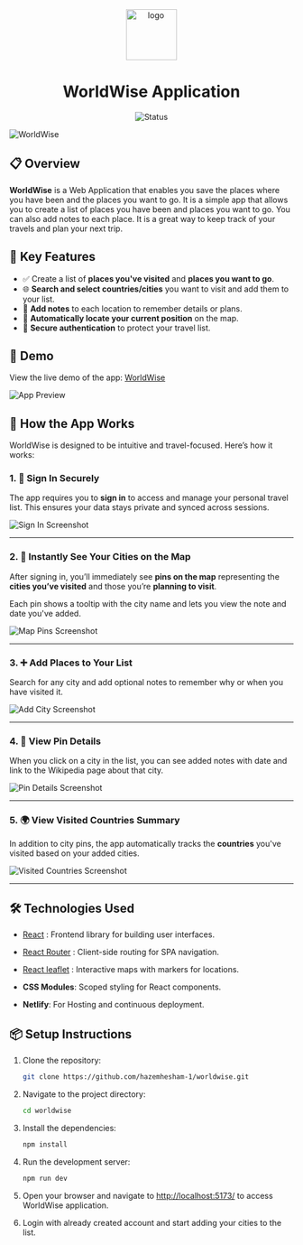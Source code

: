 <div align="center">
   <img src="./src/assets/logo.png" alt="logo" width="90" height="auto">
   <h1>WorldWise Application</h1>
</div>

<div align="center">

   ![Status](https://img.shields.io/badge/Status-Completed-success?style=flat)

</div>

![WorldWise](./public/assets/react-app-homepage.png)


## 📋 Overview

**WorldWise** is a Web Application that enables you save the places where you have been and the places you want to go. It is a simple app that allows you to create a list of places you have been and places you want to go. You can also add notes to each place. It is a great way to keep track of your travels and plan your next trip.


## 🔑 Key Features

- ✅ Create a list of **places you've visited** and **places you want to go**.
- 🌐 **Search and select countries/cities** you want to visit and add them to your list.
- 📝 **Add notes** to each location to remember details or plans.
- 📍 **Automatically locate your current position** on the map.
- 🔐 **Secure authentication** to protect your travel list.


## 🚀 Demo

View the live demo of the app: [WorldWise](https://worldwise-egypt.netlify.app)

![App Preview](./public/assets/react-app-main.png)


## 🧭 How the App Works

WorldWise is designed to be intuitive and travel-focused. Here’s how it works:

### 1. 🔐 Sign In Securely

The app requires you to **sign in** to access and manage your personal travel list. This ensures your data stays private and synced across sessions.

![Sign In Screenshot](./public/assets/react-app-auth.png)

---

### 2. 📍 Instantly See Your Cities on the Map

After signing in, you’ll immediately see **pins on the map** representing the **cities you’ve visited** and those you’re **planning to visit**.

Each pin shows a tooltip with the city name and lets you view the note and date you've added.

![Map Pins Screenshot](./public/assets/react-app-map.png)

---

### 3. ➕ Add Places to Your List

Search for any city and add optional notes to remember why or when you have visited it.

![Add City Screenshot](./public/assets/react-app-add-city.png)

---

### 4. 📝 View Pin Details

When you click on a city in the list, you can see added notes with date and link to the Wikipedia page about that city.

![Pin Details Screenshot](./public/assets/react-app-details.png)

---

### 5. 🌍 View Visited Countries Summary

In addition to city pins, the app automatically tracks the **countries** you've visited based on your added cities.

![Visited Countries Screenshot](./public/assets/react-app-countries.png)

---


## 🛠️ Technologies Used

- [React](https://reactjs.org/) : Frontend library for building user interfaces.

- [React Router](https://reactrouter.com/) : Client-side routing for SPA navigation.

- [React leaflet](https://react-leaflet.js.org/) : Interactive maps with markers for locations.

- **CSS Modules**: Scoped styling for React components.

- **Netlify**: For Hosting and continuous deployment.


## 📦 Setup Instructions

1. Clone the repository:
   ```bash
   git clone https://github.com/hazemhesham-1/worldwise.git
   ```
2. Navigate to the project directory:
   ```bash
   cd worldwise
   ```
3. Install the dependencies:
   ```bash
   npm install
   ```
4. Run the development server:
   ```bash
   npm run dev
   ```
5. Open your browser and navigate to [http://localhost:5173/](http://localhost:5173/) to access WorldWise application.

6. Login with already created account and start adding your cities to the list.